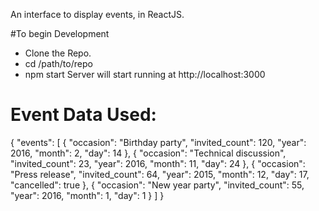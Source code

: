 An interface to display events, in ReactJS.
 
 #To begin Development
 - Clone the Repo.
 - cd /path/to/repo
 - npm start
 Server will start running at http://localhost:3000

# Event Data Used:
{
"events": [
  {
    "occasion": "Birthday party",
    "invited_count": 120,
    "year": 2016,
    "month": 2,
    "day": 14
  },
  {
    "occasion": "Technical discussion",
    "invited_count": 23,
    "year": 2016,
    "month": 11,
    "day": 24
  },
  {
    "occasion": "Press release",
    "invited_count": 64,
    "year": 2015,
    "month": 12,
    "day": 17,
    "cancelled": true
  },
  {
    "occasion": "New year party",
    "invited_count": 55,
    "year": 2016,
    "month": 1,
    "day": 1
  }
]
}
